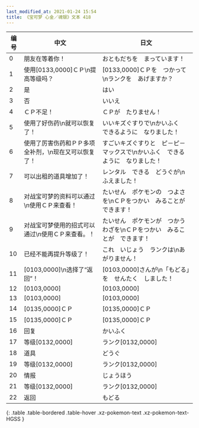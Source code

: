 ```yaml
---
last_modified_at: 2021-01-24 15:54
title: 《宝可梦 心金／魂银》文本 418
---
```

| 编号 | 中文 | 日文 |
| ---- | ---- | ---- |
| 0 | 朋友在等着你！ | おともだちを　まっています！ |
| 1 | 使用[0133,0000]ＣＰ\n提高等级吗？ | [0133,0000]ＣＰを　つかって\nランクを　あげますか？ |
| 2 | 是 | はい |
| 3 | 否 | いいえ |
| 4 | ＣＰ不足！ | ＣＰが　たりません！ |
| 5 | 使用了好伤药\n就可以恢复了！ | いいキズぐすりで\nかいふく　できるように　なりました！ |
| 6 | 使用了厉害伤药和ＰＰ多项全补剂，\n现在又可以恢复了！ | すごいキズぐすりと　ピ－ピ－マックスで\nかいふく　できるように　なりました！ |
| 7 | 可以出租的道具增加了！ | レンタル　できる　どうぐが\nふえました！ |
| 8 | 对战宝可梦的资料可以通过\n使用ＣＰ来查看！ | たいせん　ポケモンの　つよさを\nＣＰをつかい　みることが　できます！ |
| 9 | 对战宝可梦使用的招式可以通过\n使用ＣＰ来查看。！ | たいせん　ポケモンが　つかう　わざを\nＣＰをつかい　みることが　できます！ |
| 10 | 已经不能再提升等级了！ | これ　いじょう　ランクは\nあがりません！ |
| 11 | [0103,0000]\n选择了“返回”！ | [0103,0000]さんが\n「もどる」を　せんたく　しました！ |
| 12 | [0103,0000] | [0103,0000] |
| 13 | [0103,0000] | [0103,0000] |
| 14 | [0135,0000]ＣＰ | [0135,0000]ＣＰ |
| 15 | [0135,0000]ＣＰ | [0135,0000]ＣＰ |
| 16 | 回复 | かいふく |
| 17 | 等级[0132,0000] | ランク[0132,0000] |
| 18 | 道具 | どうぐ |
| 19 | 等级[0132,0000] | ランク[0132,0000] |
| 20 | 情报 | じょうほう |
| 21 | 等级[0132,0000] | ランク[0132,0000] |
| 22 | 返回 | もどる |
{: .table .table-bordered .table-hover .xz-pokemon-text .xz-pokemon-text-HGSS }